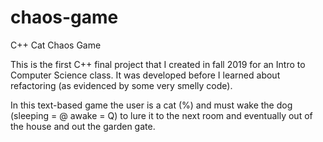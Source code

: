 # chaos-game
C++ Cat Chaos Game

This is the first C++ final project that I created in fall 2019 for an Intro to Computer Science class.  It was developed before I learned about refactoring (as evidenced by some very smelly code). 

In this text-based game the user is a cat (%) and must wake the dog 
(sleeping = @ awake = Q) to lure it to the next room and eventually
out of the house and out the garden gate.
